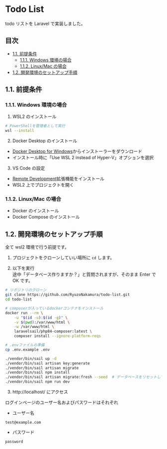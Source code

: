 # Todo List <!-- omit in toc -->

todo リストを Laravel で実装しました。

## 目次 <!-- omit in toc -->

- [1.1. 前提条件](#11-前提条件)
	- [1.1.1. Windows 環境の場合](#111-windows-環境の場合)
	- [1.1.2. Linux/Mac の場合](#112-linuxmac-の場合)
- [1.2. 開発環境のセットアップ手順](#12-開発環境のセットアップ手順)

## 1.1. 前提条件

### 1.1.1. Windows 環境の場合

1. WSL2 のインストール

```bash
# PowerShellを管理者として実行
wsl --install
```

2. Docker Desktop のインストール

-   [Docker Desktop for Windows](https://www.docker.com/products/docker-desktop/)からインストーラーをダウンロード
-   インストール時に「Use WSL 2 instead of Hyper-V」オプションを選択

3. VS Code の設定

-   [Remote Development](https://marketplace.visualstudio.com/items?itemName=ms-vscode-remote.vscode-remote-extensionpack)拡張機能をインストール
-   WSL2 上でプロジェクトを開く

### 1.1.2. Linux/Mac の場合

-   Docker のインストール
-   Docker Compose のインストール

## 1.2. 開発環境のセットアップ手順

全て wsl2 環境で行う前提です。

1. プロジェクトをクローンしていい場所に `cd` します。

2. 以下を実行\
   途中「データベース作りますか？」と質問されますが、そのまま Enter で OK です。

```bash
# リポジトリのクローン
git clone https://github.com/RyuzoNakamura/todo-list.git
cd todo-list

# composerが入っているdockerコンテナをインストール
docker run --rm \
    -u "$(id -u):$(id -g)" \
    -v $(pwd):/var/www/html \
    -w /var/www/html \
    laravelsail/php84-composer:latest \
    composer install --ignore-platform-reqs

# .envファイルの準備
cp .env.example .env

./vendor/bin/sail up -d
./vendor/bin/sail artisan key:generate
./vendor/bin/sail artisan migrate
./vendor/bin/sail npm install
./vendor/bin/sail artisan migrate:fresh --seed  # データベースをリセットしてシードを実行
./vendor/bin/sail npm run dev
```

3.  http://localhost/ にアクセス

ログインページのユーザー名およびパスワードはそれぞれ

-   ユーザー名

```
test@example.com
```

-   パスワード

```
password
```

